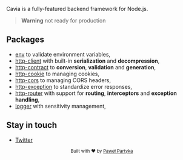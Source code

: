 Cavia is a fully-featured backend framework for Node.js.

> **Warning**
> not ready for production

## Packages

* [env](https://github.com/caviajs/env) to validate environment variables,
* [http-client](https://github.com/caviajs/http-client) with built-in **serialization** and **decompression**,
* [http-contract](https://github.com/caviajs/http-contract) to **conversion**, **validation** and **generation**,
* [http-cookie](https://github.com/caviajs/http-cookie) to managing cookies,
* [http-cors](https://github.com/caviajs/http-cors) to managing CORS headers,
* [http-exception](https://github.com/caviajs/http-exception) to standardize error responses,
* [http-router](https://github.com/caviajs/http-router) with support for **routing**, **interceptors** and **exception handling**,
* [logger](https://github.com/caviajs/logger) with sensitivity management,

## Stay in touch

* [Twitter](https://twitter.com/caviajs)

<div align="center">
  <sub>Built with ❤︎ by <a href="https://partyka.dev">Paweł Partyka</a></sub>
</div>

